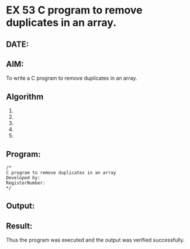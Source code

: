 # EX 53 C program to remove duplicates in an array.
## DATE:
## AIM:
To write a C program to remove duplicates in an array.

## Algorithm
1. 
2. 
3. 
4.  
5.   

## Program:
```
/*
C program to remove duplicates in an array
Developed by: 
RegisterNumber:  
*/
```

## Output:



## Result:
Thus the program was executed and the output was verified successfully.
